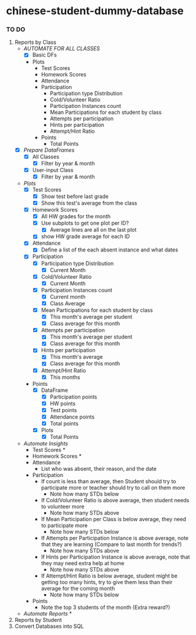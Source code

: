 # chinese-student-dummy-database
### TO DO
1. Reports by Class
    * *AUTOMATE FOR ALL CLASSES*
        * [x] Basic DFs
        * Plots 
            * Test Scores
            * Homework Scores
            * Attendance
            * Participation
                * Participation type Distribution
                * Cold/Volunteer Ratio
                * Participation Instances count
                * Mean Participations for each student by class
                * Attempts per participation
                * Hints per participation
                * Attempt/Hint Ratio
            * Points
                * Total Points
    * [x] *Prepare DataFrames*
        * [x] All Classes
            * [x] Filter by year & month
        * [x] User-input Class
            * [x] Filter by year & month
    * *Plots*
        * [x] Test Scores
            * [x] Show test before last grade
            * [x] Show this test's average from the class
        * [x] Homework Scores
            * [x] All HW grades for the month
            * [x] Use subplots to get one plot per ID?
                * [x] Average lines are all on the last plot
            * [x] show HW grade average for each ID
        * [x] Attendance
            * [x] Define a list of the each absent instance and what dates
        * [x] Participation
            * [x] Participation type Distribution
                * [x] Current Month
            * [x] Cold/Volunteer Ratio
                * [x] Current Month
            * [x] Participation Instances count
                * [x] Current month
                * [x] Class Average
            * [x] Mean Participations for each student by class
                * [x] This month's average per student
                * [x] Class average for this month
            * [x] Attempts per participation
                * [x] This month's average per student
                * [x] Class average for this month
            * [x] Hints per participation
                * [x] This month's average
                * [x] Class average for this month
            * [x] Attempt/Hint Ratio
                * [x] This months
        * Points
            * [x] DataFrame
                * [x] Participation points
                * [x] HW points
                * [x] Test points
                * [x] Attendance points
                * [x] Total points
            * [x] Plots
                * [x] Total Points
    * *Automate Insights*
        * Test Scores
            * 
        * Homework Scores
            * 
        * Attendance
            * List who was absent, their reason, and the date
        * Participation
            * If count is less than average, then Student should try to participate more or teacher should try to call on them more
                * Note how many STDs below
            * If Cold/Volunteer Ratio is above average, then student needs to volunteer more
                * Note how many STDs above
            * If Mean Participation per Class is below average, they need to participate more
                * Note how many STDs below
            * If Attempts per Participation Instance is above average, note that they are learning (Compare to last month for trends?)
                * Note how many STDs above
            * If Hints per Participation Instance is above average, note that they may need extra help at home
                * Note how many STDs above
            * If Attempt/Hint Ratio is below average, student might be getting too many hints, try to give them less than their average for the coming month
                * Note how many STDs below
        * Points 
            * Note the top 3 students of the month (Extra reward?)
    * *Automate Reports*
        * 
2. Reports by Student
3. Convert Databases into SQL